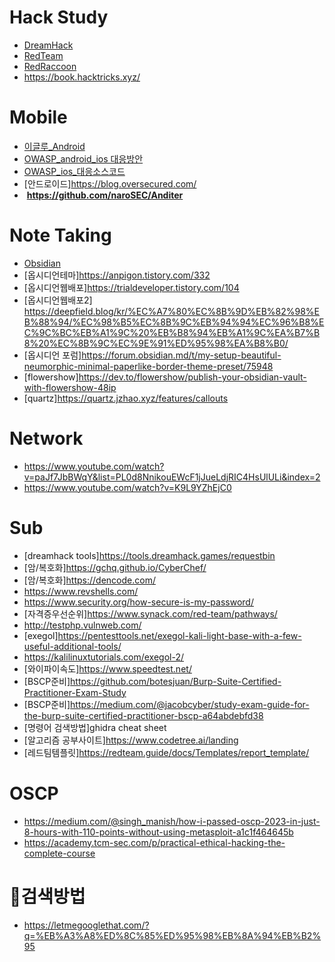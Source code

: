 
# Hack Study

- [DreamHack](https://dreamhack.io/)
- [RedTeam](https://www.xn--hy1b43d247a.com/)
- [RedRaccoon](https://www.redraccoon.kr/)
- https://book.hacktricks.xyz/

# Mobile

- [이글루_Android](https://www.igloo.co.kr/security-information/anditer%eb%a5%bc-%ed%99%9c%ec%9a%a9%ed%95%9c-%ec%95%88%eb%93%9c%eb%a1%9c%ec%9d%b4%eb%93%9c-%ec%9c%84%ed%98%91-%ed%83%90%ec%a7%80-%eb%b0%8f-%ec%9a%b0%ed%9a%8c-%eb%b0%a9%ec%95%88-part-1/)
- [OWASP_android_ios 대응방안](https://mobile-security.gitbook.io/mobile-security-testing-guide/android-testing-guide/0x05j-testing-resiliency-against-reverse-engineering)
- [OWASP_ios_대응소스코드](https://github.com/prateek147/DVIA-v2/blob/master/DVIA-v2/DVIA-v2/Vulnerabilities/AntiAntiHookingDebugging/anti.c)
- [안드로이드]https://blog.oversecured.com/
-  **https://github.com/naroSEC/Anditer**

# Note Taking

- [Obsidian](https://obsidian.md/)
- [옵시디언테마]https://anpigon.tistory.com/332
- [옵시디언웹배포]https://trialdeveloper.tistory.com/104
- [옵시디언웹배포2] https://deepfield.blog/kr/%EC%A7%80%EC%8B%9D%EB%82%98%EB%88%94/%EC%98%B5%EC%8B%9C%EB%94%94%EC%96%B8%EC%9C%BC%EB%A1%9C%20%EB%B8%94%EB%A1%9C%EA%B7%B8%20%EC%8B%9C%EC%9E%91%ED%95%98%EA%B8%B0/
- [옵시디언 포럼]https://forum.obsidian.md/t/my-setup-beautiful-neumorphic-minimal-paperlike-border-theme-preset/75948
- [flowershow]https://dev.to/flowershow/publish-your-obsidian-vault-with-flowershow-48ip
- [quartz]https://quartz.jzhao.xyz/features/callouts
# Network

- https://www.youtube.com/watch?v=paJf7JbBWqY&list=PL0d8NnikouEWcF1jJueLdjRIC4HsUlULi&index=2
- https://www.youtube.com/watch?v=K9L9YZhEjC0

# Sub 

- [dreamhack tools]https://tools.dreamhack.games/requestbin
- [암/복호화]https://gchq.github.io/CyberChef/
- [암/복호화]https://dencode.com/
- https://www.revshells.com/
- https://www.security.org/how-secure-is-my-password/
- [자격증우선순위]https://www.synack.com/red-team/pathways/
- http://testphp.vulnweb.com/
- [exegol]https://pentesttools.net/exegol-kali-light-base-with-a-few-useful-additional-tools/
- https://kalilinuxtutorials.com/exegol-2/
- [와이파이속도]https://www.speedtest.net/
- [BSCP준비]https://github.com/botesjuan/Burp-Suite-Certified-Practitioner-Exam-Study
- [BSCP준비]https://medium.com/@jacobcyber/study-exam-guide-for-the-burp-suite-certified-practitioner-bscp-a64abdebfd38
- [명령어 검색방법]ghidra cheat sheet
- [알고리즘 공부사이트]https://www.codetree.ai/landing
- [레드팀템플릿]https://redteam.guide/docs/Templates/report_template/

# OSCP
- https://medium.com/@singh_manish/how-i-passed-oscp-2023-in-just-8-hours-with-110-points-without-using-metasploit-a1c1f464645b
- https://academy.tcm-sec.com/p/practical-ethical-hacking-the-complete-course

# 검색방법

- https://letmegooglethat.com/?q=%EB%A3%A8%ED%8C%85%ED%95%98%EB%8A%94%EB%B2%95
